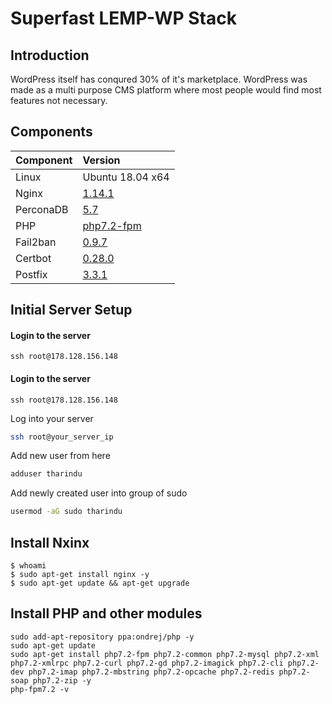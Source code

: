 # Superfast LEMP-WP Stack

## Introduction

WordPress itself has conqured 30% of it's marketplace. WordPress was made as a multi purpose CMS platform where most people would find most features not necessary.

## Components

| Component | Version |
| :---------- | :----------- |
| Linux | Ubuntu 18.04 x64 |
| Nginx | [1.14.1](#) |
| PerconaDB | [5.7](#) |
| PHP | [php7.2-fpm](#) |
| Fail2ban | [0.9.7](#) |
| Certbot | [0.28.0](#) |
| Postfix | [3.3.1](#) |

## Initial Server Setup

#### Login to the server
```
ssh root@178.128.156.148
```

#### Login to the server
```
ssh root@178.128.156.148
```

Log into your server
```sh
ssh root@your_server_ip
```

Add new user from here
```sh
adduser tharindu
```

Add newly created user into group of sudo
```sh
usermod -aG sudo tharindu
```

## Install Nxinx

```console
$ whoami
$ sudo apt-get install nginx -y
$ sudo apt-get update && apt-get upgrade
```

## Install PHP and other modules

```shell
sudo add-apt-repository ppa:ondrej/php -y
sudo apt-get update
sudo apt-get install php7.2-fpm php7.2-common php7.2-mysql php7.2-xml php7.2-xmlrpc php7.2-curl php7.2-gd php7.2-imagick php7.2-cli php7.2-dev php7.2-imap php7.2-mbstring php7.2-opcache php7.2-redis php7.2-soap php7.2-zip -y
php-fpm7.2 -v
```
